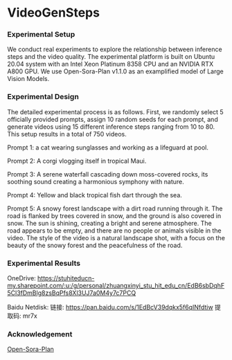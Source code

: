 # VideoGenSteps
### Experimental Setup
We conduct real experiments to explore the relationship between inference steps and the video quality.
The experimental platform is built on Ubuntu 20.04 system with an Intel Xeon Platinum 8358 CPU and an NVIDIA RTX A800 GPU.
We use Open-Sora-Plan v1.1.0 as an examplified model of Large Vision Models.

### Experimental Design
The detailed experimental process is as follows. First, we randomly select 5 officially provided prompts, assign 10 random seeds for each prompt, and generate videos using 15 different inference steps ranging from 10 to 80. This setup results in a total of 750 videos.

Prompt 1: a cat wearing sunglasses and working as a lifeguard at pool.

Prompt 2: A corgi vlogging itself in tropical Maui.

Prompt 3: A serene waterfall cascading down moss-covered rocks, its soothing sound creating a harmonious symphony with nature.

Prompt 4: Yellow and black tropical fish dart through the sea.

Prompt 5: A snowy forest landscape with a dirt road running through it. The road is flanked by trees covered in snow, and the ground is also covered in snow. The sun is shining, creating a bright and serene atmosphere. The road appears to be empty, and there are no people or animals visible in the video. The style of the video is a natural landscape shot, with a focus on the beauty of the snowy forest and the peacefulness of the road.

### Experimental Results
OneDrive: https://stuhiteducn-my.sharepoint.com/:u:/g/personal/zhuangxinyi_stu_hit_edu_cn/EdB6sbDqhF5Cl3fDmBlg8zsBqPfs8Xl3UJ7a0M4y7c7PCQ

Baidu Netdisk: 链接: https://pan.baidu.com/s/1EdBcV39dqkx5f6qINfdtiw 提取码: mr7x

### Acknowledgement
[Open-Sora-Plan](https://github.com/PKU-YuanGroup/Open-Sora-Plan)
